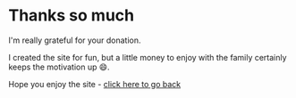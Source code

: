 # Thanks so much

I'm really grateful for your donation.

I created the site for fun, but a little money to enjoy with the family certainly keeps the motivation up :smile:.

Hope you enjoy the site - [click here to go back](https:\\kolossi.github.io\kings-throne)